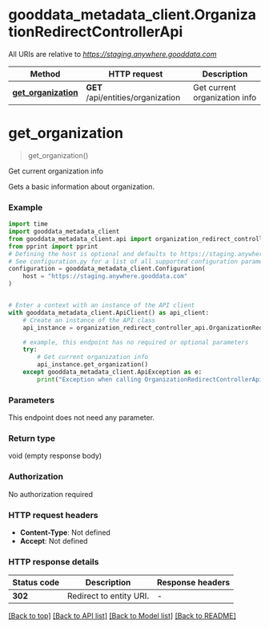 # gooddata_metadata_client.OrganizationRedirectControllerApi

All URIs are relative to *https://staging.anywhere.gooddata.com*

Method | HTTP request | Description
------------- | ------------- | -------------
[**get_organization**](OrganizationRedirectControllerApi.md#get_organization) | **GET** /api/entities/organization | Get current organization info


# **get_organization**
> get_organization()

Get current organization info

Gets a basic information about organization.

### Example

```python
import time
import gooddata_metadata_client
from gooddata_metadata_client.api import organization_redirect_controller_api
from pprint import pprint
# Defining the host is optional and defaults to https://staging.anywhere.gooddata.com
# See configuration.py for a list of all supported configuration parameters.
configuration = gooddata_metadata_client.Configuration(
    host = "https://staging.anywhere.gooddata.com"
)


# Enter a context with an instance of the API client
with gooddata_metadata_client.ApiClient() as api_client:
    # Create an instance of the API class
    api_instance = organization_redirect_controller_api.OrganizationRedirectControllerApi(api_client)

    # example, this endpoint has no required or optional parameters
    try:
        # Get current organization info
        api_instance.get_organization()
    except gooddata_metadata_client.ApiException as e:
        print("Exception when calling OrganizationRedirectControllerApi->get_organization: %s\n" % e)
```


### Parameters
This endpoint does not need any parameter.

### Return type

void (empty response body)

### Authorization

No authorization required

### HTTP request headers

 - **Content-Type**: Not defined
 - **Accept**: Not defined


### HTTP response details
| Status code | Description | Response headers |
|-------------|-------------|------------------|
**302** | Redirect to entity URI. |  -  |

[[Back to top]](#) [[Back to API list]](../README.md#documentation-for-api-endpoints) [[Back to Model list]](../README.md#documentation-for-models) [[Back to README]](../README.md)

